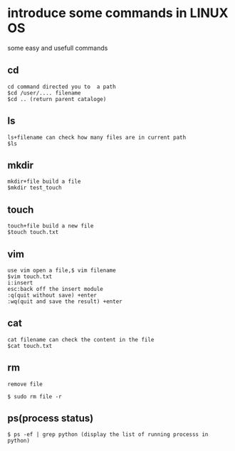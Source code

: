 # introduce some commands in LINUX OS
some easy and usefull commands
## cd
    cd command directed you to  a path
    $cd /user/.... filename
    $cd .. (return parent cataloge)

## ls 
    ls+filename can check how many files are in current path
    $ls
## mkdir
    mkdir+file build a file 
    $mkdir test_touch
## touch
    touch+file build a new file
    $touch touch.txt
## vim
    use vim open a file,$ vim filename
    $vim touch.txt
    i:insert
    esc:back off the insert module
    :q(quit without save) +enter
    :wq(quit and save the result) +enter
## cat
    cat filename can check the content in the file
    $cat touch.txt
## rm
    remove file
    
    $ sudo rm file -r


## ps(process status)
    $ ps -ef | grep python (display the list of running processs in python)



    
